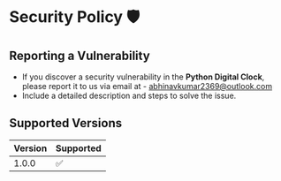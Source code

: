 # Security Policy 🛡️

## Reporting a Vulnerability

- If you discover a security vulnerability in the **Python Digital Clock**, please report it to us via email at - abhinavkumar2369@outlook.com
- Include a detailed description and steps to solve the issue.


## Supported Versions

| Version | Supported          |
| ------- | ------------------ |
| 1.0.0     | :white_check_mark: |

